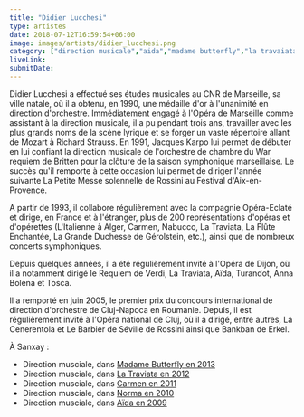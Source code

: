 ```yaml
---
title: "Didier Lucchesi"
type: artistes
date: 2018-07-12T16:59:54+06:00
image: images/artists/didier_lucchesi.png
category: ["direction musicale","aida","madame butterfly","la travaiata","carmen","norma"]
liveLink: 
submitDate: 
---
```


Didier Lucchesi a effectué ses études musicales au CNR de Marseille, sa ville natale, où il a obtenu, en 1990, une médaille d'or à l'unanimité en direction d'orchestre. Immédiatement engagé à l'Opéra de Marseille comme assistant à la direction musicale, il a pu pendant trois ans, travailler avec les plus grands noms de la scène lyrique et se forger un vaste répertoire allant de Mozart à Richard Strauss. En 1991, Jacques Karpo lui permet de débuter en lui confiant la direction musicale de l'orchestre de chambre du War requiem de Britten pour la clôture de la saison symphonique marseillaise. Le succès qu'il remporte à cette occasion lui permet de diriger l'année suivante La Petite Messe solennelle de Rossini au Festival d'Aix-en-Provence.

A partir de 1993, il collabore régulièrement avec la compagnie Opéra-Eclaté et dirige, en France et à l'étranger, plus de 200 représentations d'opéras et d'opérettes (L'Italienne à Alger, Carmen, Nabucco, La Traviata, La Flûte Enchantée, La Grande Duchesse de Gérolstein, etc.), ainsi que de nombreux concerts symphoniques.

Depuis quelques années, il a été régulièrement invité à l'Opéra de Dijon, où il a notamment dirigé le Requiem de Verdi, La Traviata, Aïda, Turandot, Anna Bolena et Tosca.

Il a remporté en juin 2005, le premier prix du concours international de direction d'orchestre de Cluj-Napoca en Roumanie. Depuis, il est régulièrement invité à l'Opéra national de Cluj, où il a dirigé, entre autres, La Cenerentola et Le Barbier de Séville de Rossini ainsi que Bankban de Erkel.



À Sanxay :
- Direction musciale, dans [Madame Butterfly en 2013](/portfolio/2013_butterfly/)
- Direction musciale, dans [La Traviata en 2012](/portfolio/2012_traviata/)
- Direction musciale, dans [Carmen en 2011](/portfolio/2011_carmen/)
- Direction musciale, dans [Norma en 2010](/portfolio/2010_norma/)
- Direction musciale, dans [Aïda en 2009](/portfolio/2009_aida/)
